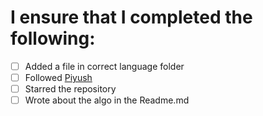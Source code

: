 <!-- added a Algorithm in your favourite language -->
<!---[x] add a 'x' to make it tick-->
# I ensure that I completed the following:
 - [ ] Added a file in correct language folder
 - [ ] Followed [Piyush](https://github.com/piyush97) 
 - [ ] Starred the repository
 - [ ] Wrote about the algo in the Readme.md  
